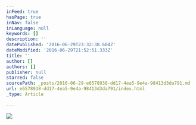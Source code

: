 ```yaml
---
inFeed: true
hasPage: true
inNav: false
inLanguage: null
keywords: []
description: ''
datePublished: '2016-06-29T23:32:38.604Z'
dateModified: '2016-06-29T21:52:51.333Z'
title: ''
author: []
authors: []
publisher: null
starred: false
sourcePath: _posts/2016-06-29-e6578938-dd17-4ea5-9e4a-98413d3da791.md
url: e6578938-dd17-4ea5-9e4a-98413d3da791/index.html
_type: Article

---
```

![](https://the-grid-user-content.s3-us-west-2.amazonaws.com/7788cd07-0161-45cf-b86c-57629b465cca.jpg)